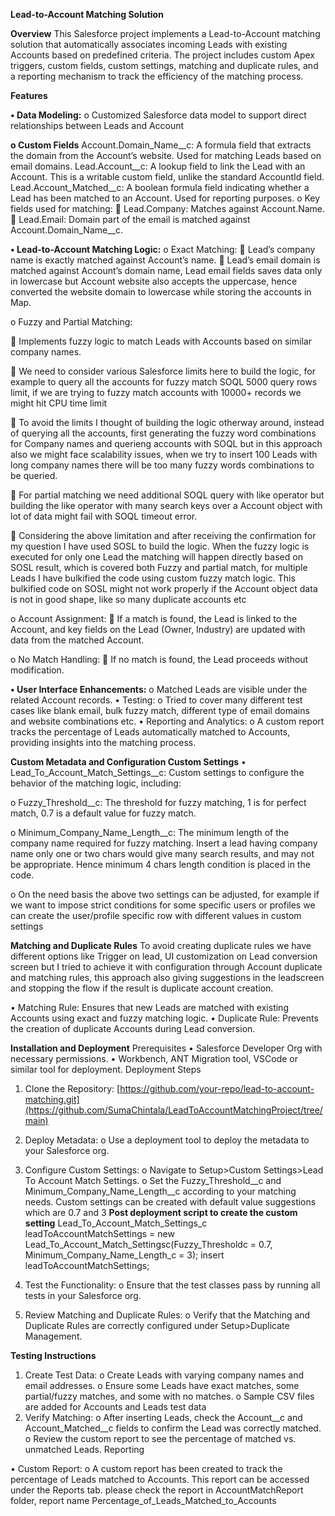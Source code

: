 **Lead-to-Account Matching Solution**

**Overview**
This Salesforce project implements a Lead-to-Account matching solution that automatically associates incoming Leads with existing Accounts based on predefined criteria. The project includes custom Apex triggers, custom fields, custom settings, matching and duplicate rules, and a reporting mechanism to track the efficiency of the matching process.

**Features**

**•	Data Modeling:**
o	Customized Salesforce data model to support direct relationships between Leads and Account

**o	Custom Fields**
Account.Domain_Name__c: A formula field that extracts the domain from the Account’s website. Used for matching Leads based on email domains.
Lead.Account__c: A lookup field to link the Lead with an Account. This is a writable custom field, unlike the standard AccountId field.
Lead.Account_Matched__c: A boolean formula field indicating whether a Lead has been matched to an Account. Used for reporting purposes.
o	Key fields used for matching:
	Lead.Company: Matches against Account.Name.
	Lead.Email: Domain part of the email is matched against Account.Domain_Name__c.


**•	Lead-to-Account Matching Logic:**
o	Exact Matching:
	Lead’s company name is exactly matched against Account’s name.
	Lead’s email domain is matched against Account’s domain name, Lead email fields saves data only in lowercase but Account website also accepts the uppercase, hence converted the website domain to lowercase while storing the accounts in Map.

o	Fuzzy and Partial Matching:

	Implements fuzzy logic to match Leads with Accounts based on similar company names.

	We need to consider various Salesforce limits here to build the logic, for example to query all the accounts for fuzzy match SOQL 5000 query rows limit, if we are trying to fuzzy match accounts with 10000+ records we might hit CPU time limit 

	To avoid the limits I thought of building the logic otherway around, instead of querying all the accounts, first generating the fuzzy word combinations for Company names and querieng accounts with SOQL but in this approach also we might face scalability issues, when we try to insert 100 Leads with long company names there will be too many fuzzy words combinations to be queried.

	For partial matching we need additional SOQL query with like operator but building the like operator with many search keys over a Account object with lot of data might fail with SOQL timeout error. 

	Considering the above limitation and after receiving the confirmation for my question I have used SOSL to build the logic. When the fuzzy logic is executed for only one Lead the matching will happen directly based on SOSL result, which is covered both Fuzzy and partial match, for multiple Leads I have bulkified the code using custom fuzzy match logic. This bulkified code on SOSL might not work properly if the Account object data is not in good shape, like so many duplicate accounts etc


o	Account Assignment:
	If a match is found, the Lead is linked to the Account, and key fields on the Lead (Owner, Industry) are updated with data from the matched Account.

o	No Match Handling:
	If no match is found, the Lead proceeds without modification.

**•	User Interface Enhancements:**
o	Matched Leads are visible under the related Account records.
•	Testing:
o	Tried to cover many different test cases like blank email, bulk fuzzy match, different type of email domains and website combinations etc. 
•	Reporting and Analytics:
o	A custom report tracks the percentage of Leads automatically matched to Accounts, providing insights into the matching process.

**Custom Metadata and Configuration
Custom Settings**
•	Lead_To_Account_Match_Settings__c: Custom settings to configure the behavior of the matching logic, including:

o	Fuzzy_Threshold__c: The threshold for fuzzy matching, 1 is for perfect match, 0.7 is a default value for fuzzy match.

o	Minimum_Company_Name_Length__c: The minimum length of the company name required for fuzzy matching. Insert a lead having company name only one or two chars would give many search results, and may not be appropriate. Hence minimum 4 chars length condition is placed in the code.

o	On the need basis the above two settings can be adjusted, for example if we want to impose strict conditions for some specific users or profiles we can create the user/profile specific row with different values in custom settings

**Matching and Duplicate Rules**
To avoid creating duplicate rules we have different options like Trigger on lead, UI customization on Lead conversion screen but I tried to achieve it with configuration through Account duplicate and matching rules, this approach also giving suggestions in the leadscreen and stopping the flow if the result is duplicate account creation. 

•	Matching Rule: Ensures that new Leads are matched with existing Accounts using exact and fuzzy matching logic.
•	Duplicate Rule: Prevents the creation of duplicate Accounts during Lead conversion.

**Installation and Deployment**
Prerequisites
•	Salesforce Developer Org with necessary permissions.
•	Workbench, ANT Migration tool, VSCode or similar tool for deployment.
Deployment Steps
1.	Clone the Repository:
[https://github.com/your-repo/lead-to-account-matching.git](https://github.com/SumaChintala/LeadToAccountMatchingProject/tree/main)
2.	Deploy Metadata:
o	Use a deployment tool to deploy the metadata to your Salesforce org.

4.	Configure Custom Settings:
o	Navigate to Setup>Custom Settings>Lead To Account Match Settings.
o	Set the Fuzzy_Threshold__c and Minimum_Company_Name_Length__c according to your matching needs. Custom settings can be created with default value suggestions which are 0.7 and 3
**Post deployment script to create the custom setting** 
 Lead_To_Account_Match_Settings_c leadToAccountMatchSettings = new Lead_To_Account_Match_Settingsc(Fuzzy_Thresholdc = 0.7, Minimum_Company_Name_Length_c = 3);
        insert leadToAccountMatchSettings;

6.	Test the Functionality:
o	Ensure that the test classes pass by running all tests in your Salesforce org.

8.	Review Matching and Duplicate Rules:
o	Verify that the Matching and Duplicate Rules are correctly configured under Setup>Duplicate Management.

**Testing Instructions**
1.	Create Test Data:
o	Create Leads with varying company names and email addresses.
o	Ensure some Leads have exact matches, some partial/fuzzy matches, and some with no matches.
o	Sample CSV files are added for Accounts and Leads test data
2.	Verify Matching:
o	After inserting Leads, check the Account__c and Account_Matched__c fields to confirm the Lead was correctly matched.
o	Review the custom report to see the percentage of matched vs. unmatched Leads.
Reporting

•	Custom Report:
o	A custom report has been created to track the percentage of Leads matched to Accounts. This report can be accessed under the Reports tab.
please check the report in AccountMatchReport folder, report name Percentage_of_Leads_Matched_to_Accounts

